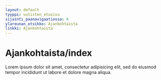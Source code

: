 ```yaml
---
layout: default
tyyppi: uutisten_etusivu
sijainti_paanavigaatiossa: 4
ylareunan_otsikko: Ajankohtaista
linkki: Ajankohtaista
---
```


Ajankohtaista/index
============================

Lorem ipsum dolor sit amet, consectetur adipisicing elit, sed do eiusmod
tempor incididunt ut labore et dolore magna aliqua.
